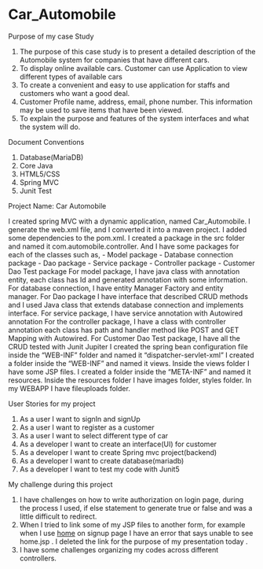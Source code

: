 # Car_Automobile
Purpose of my case Study

1. The purpose of this case study is to present a detailed description 
   of the Automobile system for companies that have different cars.
2. To display online  available cars. Customer can use Application to
   view different types of available cars
3. To create a convenient and easy to use application for staffs and 
   customers who want a good deal.
4. Customer Profile name, address, email, phone number. This information
   may be used to save items that have been viewed.
5. To explain the purpose and features of the system interfaces and what
   the system will do.

Document Conventions
1. Database(MariaDB)
2. Core Java
3. HTML5/CSS
4. Spring MVC
5. Junit Test

Project Name: Car Automobile

I created spring MVC with a dynamic application, named Car_Automobile.  I generate the web.xml file, and I converted it into a maven project.
I added some dependencies to the pom.xml.
I created a package in the src folder and named it  com.automobile.controller.
And I have some packages for each of the classes such as,
	- Model package
	- Database connection package
        - Dao package
	- Service package
	- Controller package
	- Customer Dao Test package
For model package,  I have java class with annotation entity, each class has Id and generated annotation  with some information.
For database connection, I have entity Manager Factory and entity manager.
For Dao package  I have interface that described CRUD methods and I used Java class that extends database connection and implements interface.
For service package, I have service annotation  with Autowired annotation
For the controller package, I have a class with controller annotation each class has path and handler method like POST and GET Mapping with Autowired. 
For Customer Dao Test package, I have all the CRUD tested with Junit Jupiter
I created the spring bean configuration file inside the “WEB-INF” folder and named it “dispatcher-servlet-xml”
I created a folder inside the “WEB-INF” and named it  views. Inside the views folder I have some JSP files.
I created a folder inside the “META-INF” and named it resources. Inside the resources folder I have images folder, styles folder.
In my WEBAPP I have fileuploads folder.


User Stories for my project

1. As a user I want to signIn and signUp
2. As a user I want to register  as a customer
3. As a user I want to select different type of car
4. As a developer I want to create an interface(UI) for customer
5. As a developer I want to create Spring mvc project(backend)
6. As a developer I want to create database(mariadb)
7. As a developer I want to test my code with Junit5

My challenge during this project

1. I have challenges on how to write authorization on login page, during the process I used,
   if else statement to generate true or false and was a little difficult to redirect.
2. When I tried to link some of my JSP files to another form, for example when I use 
    <a href=“home”>home</a> on signup page I have an error that says unable to see home.jsp . 
   I deleted the link for the purpose of my presentation today .
3. I have some challenges organizing my codes across different controllers.

